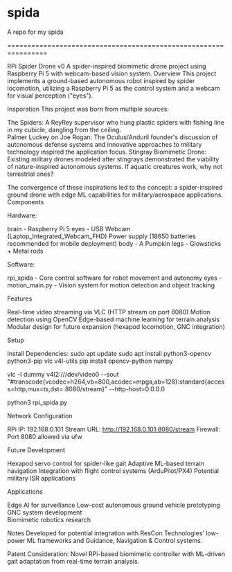 # spida
A repo for my spida

================================================================

RPi Spider Drone v0
A spider-inspired biomimetic drone project using Raspberry Pi 5 with webcam-based vision system.
Overview
This project implements a ground-based autonomous robot inspired by spider locomotion, utilizing a Raspberry Pi 5 as the control system and a webcam for visual perception ("eyes").

Insporation
This project was born from multiple sources:

The Spiders: A ReyRey supervisor who hung plastic spiders with fishing line in my cubicle, dangling from the ceiling.  
Palmer Luckey on Joe Rogan: The Oculus/Anduril founder's discussion of autonomous defense systems and innovative approaches to military technology inspired the application focus.
Stingray Biomimetic Drone: Existing military drones modeled after stingrays demonstrated the viability of nature-inspired autonomous systems. If aquatic creatures work, why not terrestrial ones?

The convergence of these inspirations led to the concept: a spider-inspired ground drone with edge ML capabilities for military/aerospace applications.
Components

Hardware:

brain - Raspberry Pi 5
eyes - USB Webcam (Laptop_Integrated_Webcam_FHD) 
Power supply (18650 batteries recommended for mobile deployment)
body - A Pumpkin 
legs - Glowsticks + Metal rods 


Software:

rpi_spida - Core control software for robot movement and autonomy
eyes - motion_main.py - Vision system for motion detection and object tracking



Features

Real-time video streaming via VLC (HTTP stream on port 8080)
Motion detection using OpenCV
Edge-based machine learning for terrain analysis
Modular design for future expansion (hexapod locomotion, GNC integration)

Setup

Install Dependencies:
sudo apt update
sudo apt install python3-opencv python3-pip vlc v4l-utils
pip install opencv-python numpy

vlc -I dummy v4l2:///dev/video0 --sout "#transcode{vcodec=h264,vb=800,acodec=mpga,ab=128}:standard{access=http,mux=ts,dst=:8080/stream}" --http-host=0.0.0.0

python3 rpi_spida.py


Network Configuration

RPi IP: 192.168.0.101
Stream URL: http://192.168.0.101:8080/stream
Firewall: Port 8080 allowed via ufw

Future Development

Hexapod servo control for spider-like gait
Adaptive ML-based terrain navigation
Integration with flight control systems (ArduPilot/PX4)
Potential military ISR applications

Applications

Edge AI for surveillance
Low-cost autonomous ground vehicle prototyping
GNC system development  
Biomimetic robotics research

Notes
Developed for potential integration with ResCon Technologies' low-power ML frameworks and Guidance, Navigation & Control systems.

Patent Consideration: Novel RPi-based biomimetic controller with ML-driven gait adaptation from real-time terrain analysis.
